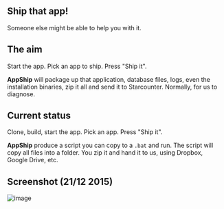 ## Ship that app!
Someone else might be able to help you with it.

## The aim
Start the app. Pick an app to ship. Press "Ship it". 

**AppShip** will package up that application, database files, logs, even the installation binaries, zip it all and send it to Starcounter. Normally, for us to diagnose.

## Current status
Clone, build, start the app. Pick an app. Press "Ship it". 

**AppShip** produce a script you can copy to a `.bat` and run. The script will copy all files into a folder. You zip it and hand it to us, using Dropbox, Google Drive, etc.

## Screenshot (21/12 2015)
![image](https://cloud.githubusercontent.com/assets/2902045/11930681/081a0d6a-a7e6-11e5-9945-21c1298ad0f9.png)
